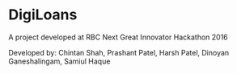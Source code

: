 # DigiLoans

A project developed at RBC Next Great Innovator Hackathon 2016

Developed by: Chintan Shah, Prashant Patel, Harsh Patel, Dinoyan Ganeshalingam, Samiul Haque
